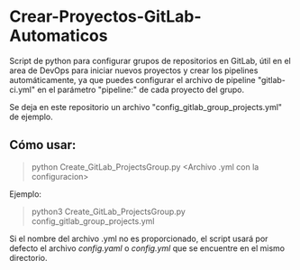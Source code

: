 # Crear-Proyectos-GitLab-Automaticos

Script de python para configurar grupos de repositorios en GitLab, útil en el area de DevOps para iniciar nuevos proyectos y crear los pipelines automáticamente, ya que puedes configurar el archivo de pipeline "gitlab-ci.yml" en el parámetro "pipeline:" de cada proyecto del grupo.

Se deja en este repositorio un archivo "config_gitlab_group_projects.yml" de ejemplo.

## Cómo usar:

>python Create_GitLab_ProjectsGroup.py <Archivo .yml con la configuracion>

Ejemplo:

>python3 Create_GitLab_ProjectsGroup.py config_gitlab_group_projects.yml
  
Si el nombre del archivo .yml no es proporcionado, el script usará por defecto el archivo *config.yaml* o *config.yml* que se encuentre en el mismo directorio.
